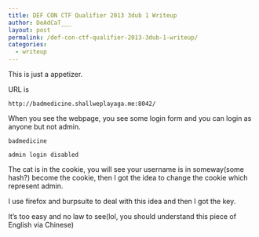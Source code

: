 ```yaml
---
title: DEF CON CTF Qualifier 2013 3dub 1 Writeup
author: DeAdCaT___
layout: post
permalink: /def-con-ctf-qualifier-2013-3dub-1-writeup/
categories:
  - writeup
---
```

This is just a appetizer.

URL is

    http://badmedicine.shallweplayaga.me:8042/
    

When you see the webpage, you see some login form and you can login as anyone but not admin.

    badmedicine
    
    admin login disabled
    

The cat is in the cookie, you will see your username is in someway(some hash?) become the cookie, then I got the idea to change the cookie which represent admin.

I use firefox and burpsuite to deal with this idea and then I got the key.

It’s too easy and no law to see(lol, you should understand this piece of English via Chinese)